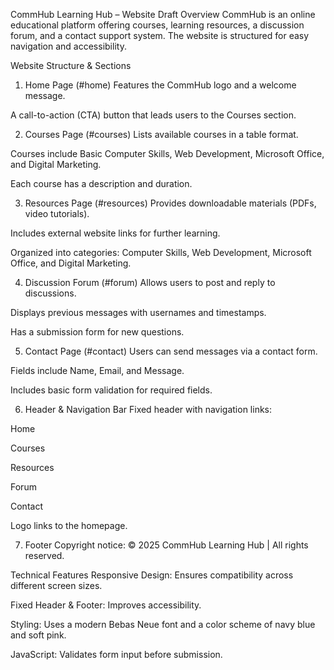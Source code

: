 CommHub Learning Hub – Website Draft
Overview
CommHub is an online educational platform offering courses, learning resources, a discussion forum, and a contact support system. The website is structured for easy navigation and accessibility.

Website Structure & Sections
1. Home Page (#home)
Features the CommHub logo and a welcome message.

A call-to-action (CTA) button that leads users to the Courses section.

2. Courses Page (#courses)
Lists available courses in a table format.

Courses include Basic Computer Skills, Web Development, Microsoft Office, and Digital Marketing.

Each course has a description and duration.

3. Resources Page (#resources)
Provides downloadable materials (PDFs, video tutorials).

Includes external website links for further learning.

Organized into categories: Computer Skills, Web Development, Microsoft Office, and Digital Marketing.

4. Discussion Forum (#forum)
Allows users to post and reply to discussions.

Displays previous messages with usernames and timestamps.

Has a submission form for new questions.

5. Contact Page (#contact)
Users can send messages via a contact form.

Fields include Name, Email, and Message.

Includes basic form validation for required fields.

6. Header & Navigation Bar
Fixed header with navigation links:

Home

Courses

Resources

Forum

Contact

Logo links to the homepage.

7. Footer
Copyright notice: © 2025 CommHub Learning Hub | All rights reserved.

Technical Features
Responsive Design: Ensures compatibility across different screen sizes.

Fixed Header & Footer: Improves accessibility.

Styling: Uses a modern Bebas Neue font and a color scheme of navy blue and soft pink.

JavaScript: Validates form input before submission.
